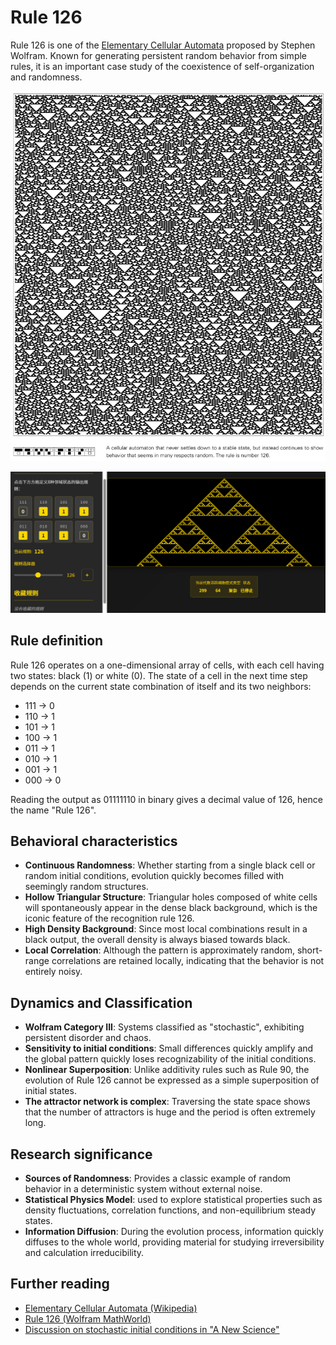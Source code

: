 # Rule 126

Rule 126 is one of the [Elementary Cellular Automata](https://en.wikipedia.org/wiki/Elementary_cellular_automaton) proposed by Stephen Wolfram. Known for generating persistent random behavior from simple rules, it is an important case study of the coexistence of self-organization and randomness.

![alt text](../../images/rule-126/image.png)

![alt text](../../images/rule-126/image-1.png)

## Rule definition

Rule 126 operates on a one-dimensional array of cells, with each cell having two states: black (1) or white (0). The state of a cell in the next time step depends on the current state combination of itself and its two neighbors:

- 111 → 0
- 110 → 1
- 101 → 1
- 100 → 1
- 011 → 1
- 010 → 1
- 001 → 1
- 000 → 0

Reading the output as 01111110 in binary gives a decimal value of 126, hence the name "Rule 126".

## Behavioral characteristics

- **Continuous Randomness**: Whether starting from a single black cell or random initial conditions, evolution quickly becomes filled with seemingly random structures.
- **Hollow Triangular Structure**: Triangular holes composed of white cells will spontaneously appear in the dense black background, which is the iconic feature of the recognition rule 126.
- **High Density Background**: Since most local combinations result in a black output, the overall density is always biased towards black.
- **Local Correlation**: Although the pattern is approximately random, short-range correlations are retained locally, indicating that the behavior is not entirely noisy.

## Dynamics and Classification

- **Wolfram Category III**: Systems classified as "stochastic", exhibiting persistent disorder and chaos.
- **Sensitivity to initial conditions**: Small differences quickly amplify and the global pattern quickly loses recognizability of the initial conditions.
- **Nonlinear Superposition**: Unlike additivity rules such as Rule 90, the evolution of Rule 126 cannot be expressed as a simple superposition of initial states.
- **The attractor network is complex**: Traversing the state space shows that the number of attractors is huge and the period is often extremely long.

## Research significance

- **Sources of Randomness**: Provides a classic example of random behavior in a deterministic system without external noise.
- **Statistical Physics Model**: used to explore statistical properties such as density fluctuations, correlation functions, and non-equilibrium steady states.
- **Information Diffusion**: During the evolution process, information quickly diffuses to the whole world, providing material for studying irreversibility and calculation irreducibility.

## Further reading

- [Elementary Cellular Automata (Wikipedia)](https://en.wikipedia.org/wiki/Elementary_cellular_automaton)
- [Rule 126 (Wolfram MathWorld)](https://mathworld.wolfram.com/Rule126.html)
- [Discussion on stochastic initial conditions in "A New Science"](https://www.wolframscience.com/nksonline/section-6.2)
